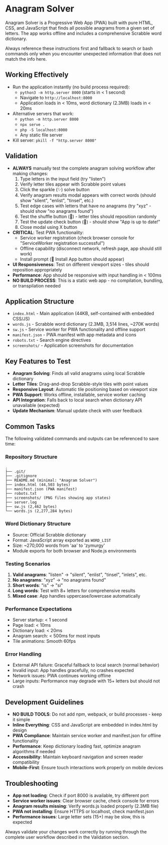 # Anagram Solver
Anagram Solver is a Progressive Web App (PWA) built with pure HTML, CSS, and JavaScript that finds all possible anagrams from a given set of letters. The app works offline and includes a comprehensive Scrabble word dictionary.

Always reference these instructions first and fallback to search or bash commands only when you encounter unexpected information that does not match the info here.

## Working Effectively
- Run the application instantly (no build process required):
  - `python3 -m http.server 8000` (starts in < 1 second)
  - Navigate to `http://localhost:8000`
  - Application loads in < 10ms, word dictionary (2.3MB) loads in < 20ms
- Alternative servers that work:
  - `python -m http.server 8000`
  - `npx serve .`
  - `php -S localhost:8000`
  - Any static file server
- Kill server: `pkill -f "http.server 8000"`

## Validation
- **ALWAYS** manually test the complete anagram solving workflow after making changes:
  1. Type letters in the input field (try "listen")
  2. Verify letter tiles appear with Scrabble point values
  3. Click the sparkle (✨) solve button
  4. Verify anagram results modal appears with correct words (should show "silent", "enlist", "tinsel", etc.)
  5. Test edge cases with letters that have no anagrams (try "xyz" - should show "no anagrams found")
  6. Test the shuffle button (🔀) - letter tiles should reposition randomly
  7. Test the update check button (🔄) - should show "App is up to date!"
  8. Close modal using X button
- **CRITICAL**: Test PWA functionality:
  - Service worker registration (check browser console for "ServiceWorker registration successful")
  - Offline capability (disconnect network, refresh page, app should still work)
  - Install prompt (📱 Install App button should appear)
- **UI Responsiveness**: Test on different viewport sizes - tiles should reposition appropriately
- **Performance**: App should be responsive with input handling in < 100ms
- **NO BUILD PROCESS**: This is a static web app - no compilation, bundling, or transpilation needed

## Application Structure
- `index.html` - Main application (44KB, self-contained with embedded CSS/JS)
- `words.js` - Scrabble word dictionary (2.3MB, 3,514 lines, ~270K words)
- `sw.js` - Service worker for PWA functionality and offline support
- `manifest.json` - PWA manifest with app metadata and icons
- `robots.txt` - Search engine directives
- `screenshots/` - Application screenshots for documentation

## Key Features to Test
- **Anagram Solving**: Finds all valid anagrams using local Scrabble dictionary
- **Letter Tiles**: Drag-and-drop Scrabble-style tiles with point values
- **Responsive Layout**: Automatic tile positioning based on viewport size
- **PWA Support**: Works offline, installable, service worker caching
- **API Integration**: Falls back to local search when dictionary API unavailable (expected)
- **Update Mechanism**: Manual update check with user feedback

## Common Tasks
The following validated commands and outputs can be referenced to save time:

### Repository Structure
```
.
├── .git/
├── .gitignore
├── README.md (minimal: "Anagram Solver")
├── index.html (44,503 bytes)
├── manifest.json (PWA manifest)
├── robots.txt
├── screenshots/ (PNG files showing app states)
├── server.log
├── sw.js (2,462 bytes)
└── words.js (2,277,284 bytes)
```

### Word Dictionary Structure
- Source: Official Scrabble dictionary
- Format: JavaScript array exported as `WORD_LIST`
- Size: ~270,000 words from 'aa' to 'zymurgy'
- Module exports for both browser and Node.js environments

### Testing Scenarios
1. **Valid anagrams**: "listen" → "silent", "enlist", "tinsel", "inlets", etc.
2. **No anagrams**: "xyz" → "no anagrams found"
3. **Short words**: "is" → "si"
4. **Long words**: Test with 8+ letters for comprehensive results
5. **Mixed case**: App handles uppercase/lowercase automatically

### Performance Expectations
- Server startup: < 1 second
- Page load: < 10ms
- Dictionary load: < 20ms  
- Anagram search: < 500ms for most inputs
- Tile animations: Smooth 60fps

### Error Handling
- External API failure: Graceful fallback to local search (normal behavior)
- Invalid input: App handles gracefully, no crashes expected
- Network issues: PWA continues working offline
- Large inputs: Performance may degrade with 15+ letters but should not crash

## Development Guidelines
- **NO BUILD TOOLS**: Do not add npm, webpack, or build processes - keep it simple
- **Inline Everything**: CSS and JavaScript are embedded in index.html by design
- **PWA Compliance**: Maintain service worker and manifest.json for offline functionality
- **Performance**: Keep dictionary loading fast, optimize anagram algorithms if needed
- **Accessibility**: Maintain keyboard navigation and screen reader compatibility
- **Mobile-First**: Ensure touch interactions work properly on mobile devices

## Troubleshooting
- **App not loading**: Check if port 8000 is available, try different port
- **Service worker issues**: Clear browser cache, check console for errors  
- **Anagram results missing**: Verify words.js loaded properly (2.3MB file)
- **PWA not installing**: Ensure HTTPS or localhost, check manifest.json
- **Performance issues**: Large letter sets (15+) may be slow, this is expected

Always validate your changes work correctly by running through the complete user workflow described in the Validation section.